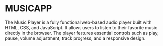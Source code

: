 # MUSICAPP
The Music Player is a fully functional web-based audio player built with HTML, CSS, and JavaScript. It allows users to listen to their favorite music directly in the browser. The player features essential controls such as play, pause, volume adjustment, track progress, and a responsive design.
